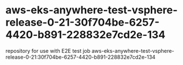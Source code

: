 # aws-eks-anywhere-test-vsphere-release-0-21-30f704be-6257-4420-b891-228832e7cd2e-134
repository for use with E2E test job aws-eks-anywhere-test-vsphere-release-0-21:30f704be-6257-4420-b891-228832e7cd2e-134
